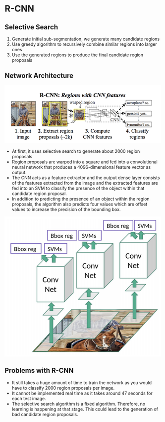 # R-CNN

## Selective Search

1. Generate initial sub-segmentation, we generate many candidate regions
2. Use greedy algorithm to recursively combine similar regions into larger ones
3. Use the generated regions to produce the final candidate region proposals

## Network Architecture

![img](<../../.gitbook/assets/rcnn (1).png>)

* At first, it uses selective search to generate about 2000 region proposals
* Region proposals are warped into a square and fed into a convolutional neural network that produces a 4096-dimensional feature vector as output.
* The CNN acts as a feature extractor and the output dense layer consists of the features extracted from the image and the extracted features are fed into an SVM to classify the presence of the object within that candidate region proposal.
* In addition to predicting the presence of an object within the region proposals, the algorithm also predicts four values which are offset values to increase the precision of the bounding box.

![rcnn2](<../../.gitbook/assets/rcnn2 (1).png>)

## Problems with R-CNN

* It still takes a huge amount of time to train the network as you would have to classify 2000 region proposals per image.
* It cannot be implemented real time as it takes around 47 seconds for each test image.
* The selective search algorithm is a fixed algorithm. Therefore, no learning is happening at that stage. This could lead to the generation of bad candidate region proposals.
